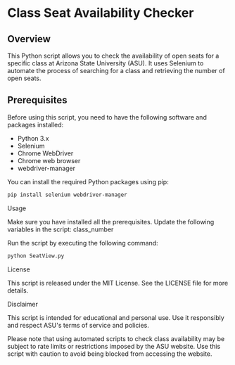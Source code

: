 # Class Seat Availability Checker

## Overview

This Python script allows you to check the availability of open seats for a specific class at Arizona State University (ASU). It uses Selenium to automate the process of searching for a class and retrieving the number of open seats.

## Prerequisites

Before using this script, you need to have the following software and packages installed:

- Python 3.x
- Selenium
- Chrome WebDriver
- Chrome web browser
- webdriver-manager


You can install the required Python packages using pip:

```bash
pip install selenium webdriver-manager
```

Usage

Make sure you have installed all the prerequisites.
Update the following variables in the script:
class_number

Run the script by executing the following command:
```bash
python SeatView.py
```
License

This script is released under the MIT License. See the LICENSE file for more details.

Disclaimer

This script is intended for educational and personal use. Use it responsibly and respect ASU's terms of service and policies.

Please note that using automated scripts to check class availability may be subject to rate limits or restrictions imposed by the ASU website. Use this script with caution to avoid being blocked from accessing the website.
